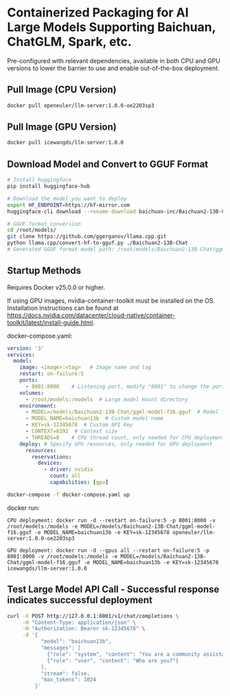 # Containerized Packaging for AI Large Models Supporting Baichuan, ChatGLM, Spark, etc.

Pre-configured with relevant dependencies, available in both CPU and GPU versions to lower the barrier to use and enable out-of-the-box deployment.

## Pull Image (CPU Version)

```bash
docker pull openeuler/llm-server:1.0.0-oe2203sp3
```

## Pull Image (GPU Version)

```bash
docker pull icewangds/llm-server:1.0.0
```

## Download Model and Convert to GGUF Format

```bash
# Install huggingface
pip install huggingface-hub

# Download the model you want to deploy
export HF_ENDPOINT=https://hf-mirror.com
huggingface-cli download --resume-download baichuan-inc/Baichuan2-13B-Chat --local-dir /root/models/Baichuan2-13B-Chat --local-dir-use-symlinks False

# GGUF format conversion
cd /root/models/
git clone https://github.com/ggerganov/llama.cpp.git
python llama.cpp/convert-hf-to-gguf.py ./Baichuan2-13B-Chat
# Generated GGUF format model path: /root/models/Baichuan2-13B-Chat/ggml-model-f16.gguf
```

## Startup Methods

Requires Docker v25.0.0 or higher.

If using GPU images, nvidia-container-toolkit must be installed on the OS. Installation instructions can be found at <https://docs.nvidia.com/datacenter/cloud-native/container-toolkit/latest/install-guide.html>.

docker-compose.yaml:

```yaml
version: '3'
services:
  model:
    image: <image>:<tag>   # Image name and tag
    restart: on-failure:5
    ports:
      - 8001:8000    # Listening port, modify "8001" to change the port
    volumes:
      - /root/models:/models  # Large model mount directory
    environment:
      - MODEL=/models/Baichuan2-13B-Chat/ggml-model-f16.gguf  # Model file path inside container
      - MODEL_NAME=baichuan13b  # Custom model name
      - KEY=sk-12345678  # Custom API Key
      - CONTEXT=8192  # Context size
      - THREADS=8    # CPU thread count, only needed for CPU deployment
    deploy: # Specify GPU resources, only needed for GPU deployment
      resources:
        reservations:
          devices:
            - driver: nvidia
              count: all
              capabilities: [gpu]
```

```bash
docker-compose -f docker-compose.yaml up
```

docker run:

```text
CPU deployment: docker run -d --restart on-failure:5 -p 8001:8000 -v /root/models:/models -e MODEL=/models/Baichuan2-13B-Chat/ggml-model-f16.gguf -e MODEL_NAME=baichuan13b -e KEY=sk-12345678 openeuler/llm-server:1.0.0-oe2203sp3

GPU deployment: docker run -d --gpus all --restart on-failure:5 -p 8001:8000 -v /root/models:/models -e MODEL=/models/Baichuan2-13B-Chat/ggml-model-f16.gguf -e MODEL_NAME=baichuan13b -e KEY=sk-12345678 icewangds/llm-server:1.0.0
```

## Test Large Model API Call - Successful response indicates successful deployment

```bash
curl -X POST http://127.0.0.1:8001/v1/chat/completions \
     -H "Content-Type: application/json" \
     -H "Authorization: Bearer sk-12345678" \
     -d '{
           "model": "baichuan13b",
           "messages": [
             {"role": "system", "content": "You are a community assistant, please answer the following question."},
             {"role": "user", "content": "Who are you?"}
           ],
           "stream": false,
           "max_tokens": 1024
         }'
```
